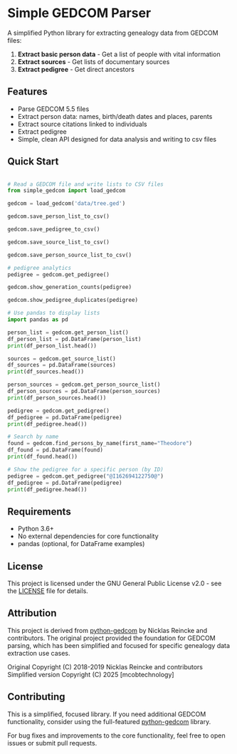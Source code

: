 # Simple GEDCOM Parser

A simplified Python library for extracting genealogy data from GEDCOM files:

1. **Extract basic person data** - Get a list of people with vital information
2. **Extract sources** - Get lists of documentary sources
3. **Extract pedigree** - Get direct ancestors

## Features

- Parse GEDCOM 5.5 files
- Extract person data: names, birth/death dates and places, parents
- Extract source citations linked to individuals
- Extract pedigree
- Simple, clean API designed for data analysis and writing to csv files

## Quick Start

```python

# Read a GEDCOM file and write lists to CSV files
from simple_gedcom import load_gedcom

gedcom = load_gedcom('data/tree.ged')

gedcom.save_person_list_to_csv()

gedcom.save_pedigree_to_csv()

gedcom.save_source_list_to_csv()

gedcom.save_person_source_list_to_csv()

# pedigree analytics
pedigree = gedcom.get_pedigree()

gedcom.show_generation_counts(pedigree) 

gedcom.show_pedigree_duplicates(pedigree) 

# Use pandas to display lists
import pandas as pd

person_list = gedcom.get_person_list()
df_person_list = pd.DataFrame(person_list)
print(df_person_list.head())

sources = gedcom.get_source_list()
df_sources = pd.DataFrame(sources)
print(df_sources.head()) 

person_sources = gedcom.get_person_source_list()
df_person_sources = pd.DataFrame(person_sources)
print(df_person_sources.head())

pedigree = gedcom.get_pedigree()
df_pedigree = pd.DataFrame(pedigree)
print(df_pedigree.head())

# Search by name
found = gedcom.find_persons_by_name(first_name="Theodore")
df_found = pd.DataFrame(found)
print(df_found.head())

# Show the pedigree for a specific person (by ID)
pedigree = gedcom.get_pedigree("@I162694122750@")
df_pedigree = pd.DataFrame(pedigree)
print(df_pedigree.head())

```

## Requirements

- Python 3.6+
- No external dependencies for core functionality
- pandas (optional, for DataFrame examples)

## License

This project is licensed under the GNU General Public License v2.0 - see the [LICENSE](LICENSE) file for details.

## Attribution

This project is derived from [python-gedcom](https://github.com/nickreynke/python-gedcom) by Nicklas Reincke and contributors. The original project provided the foundation for GEDCOM parsing, which has been simplified and focused for specific genealogy data extraction use cases.

Original Copyright (C) 2018-2019 Nicklas Reincke and contributors  
Simplified version Copyright (C) 2025 [mcobtechnology]

## Contributing

This is a simplified, focused library. If you need additional GEDCOM functionality, consider using the full-featured [python-gedcom](https://github.com/nickreynke/python-gedcom) library.

For bug fixes and improvements to the core functionality, feel free to open issues or submit pull requests.